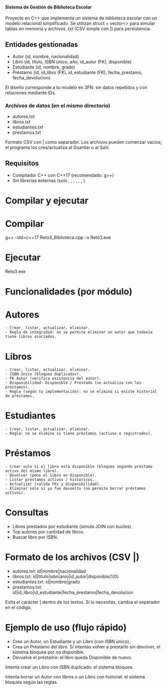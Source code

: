 #### Sistema de Gestión de Biblioteca Escolar
Proyecto en C++ que implementa un sistema de biblioteca escolar con un modelo relacional simplificado.
Se utilizan struct + vector<> para simular tablas en memoria y archivos .txt (CSV simple con |) para persistencia.

## Entidades gestionadas
- Autor (id, nombre, nacionalidad)
- Libro (id, título, ISBN único, año, id_autor (FK), disponible)
- Estudiante (id, nombre, grado)
- Préstamo (id, id_libro (FK), id_estudiante (FK), fecha_prestamo, fecha_devolucion)

El diseño corresponde a tu modelo en 3FN: sin datos repetidos y con relaciones mediante IDs.

### Archivos de datos (en el mismo directorio)
- autores.txt
- libros.txt
- estudiantes.txt
- prestamos.txt

Formato CSV con | como separador.
Los archivos pueden comenzar vacíos; el programa los crea/actualiza al Guardar o al Salir.

## Requisitos
- Compilador C++ con C++17 (recomendado: g++)
- Sin librerías externas (solo <iostream>, <vector>, <string>, <fstream>, <sstream>, <algorithm>, <limits>)

# Compilar y ejecutar
  # Compilar
  g++ -std=c++17 Reto3_Biblioteca.cpp -o Reto3.exe

  # Ejecutar 
  Reto3.exe

# Funcionalidades (por módulo)

  # Autores
    - Crear, listar, actualizar, eliminar.
    - Regla de integridad: no se permite eliminar un autor que todavía tiene libros asociados.


  # Libros
    - Crear, listar, actualizar, eliminar.
    - ISBN único (bloquea duplicados).
    - FK Autor (verifica existencia del autor).
    - Disponibilidad: Disponible / Prestado (se actualiza con los préstamos).
    - Regla (según tu implementación): no se elimina si existe historial de préstamos.

  # Estudiantes
    - Crear, listar, actualizar, eliminar.
    - Regla: no se elimina si tiene préstamos (activos o registrados).

  # Préstamos
    - Crear solo si el libro está disponible (bloquea segundo préstamo activo del mismo libro).
    - Devolver (pone el libro en Disponible).
    - Listar préstamos activos / históricos.
    - Actualizar (valida FKs y disponibilidad).
    - Eliminar solo si ya fue devuelto (no permite borrar préstamos activos).

# Consultas
- Libros prestados por estudiante (simula JOIN con bucles).
-  Top autores por cantidad de libros.
-  Buscar libro por ISBN.

# Formato de los archivos (CSV |)
- autores.txt: id|nombre|nacionalidad
- libros.txt: id|titulo|isbn|anio|id_autor|disponible(1/0)
- estudiantes.txt: id|nombre|grado
- prestamos.txt: id|id_libro|id_estudiante|fecha_prestamo|fecha_devolucion
  
Evita el carácter | dentro de los textos. Si lo necesitas, cambia el separador en el código.

# Ejemplo de uso (flujo rápido)
- Crea un Autor, un Estudiante y un Libro (con ISBN único).
- Crea un Préstamo del libro. Si intentas volver a prestarlo sin devolver, el sistema bloquea por no disponible.
- Devuelve el préstamo: el libro queda Disponible de nuevo.


Intenta crear un Libro con ISBN duplicado: el sistema bloquea.


Intenta borrar un Autor con libros o un Libro con historial: el sistema bloquea según las reglas.
